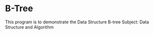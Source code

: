 # B-Tree

This program is to demonstrate the Data Structure B-tree
Subject: Data Structure and Algorithm

